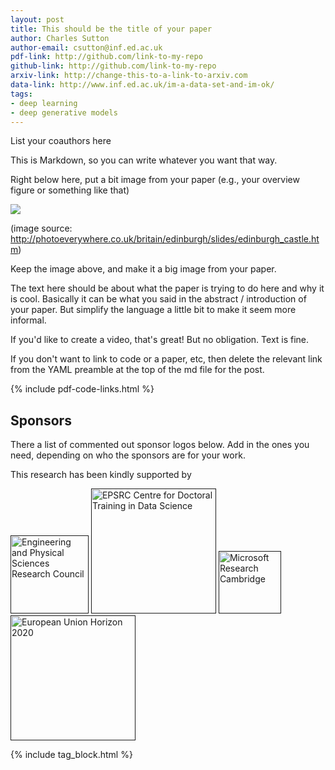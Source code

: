 ```yaml
---
layout: post
title: This should be the title of your paper
author: Charles Sutton
author-email: csutton@inf.ed.ac.uk
pdf-link: http://github.com/link-to-my-repo
github-link: http://github.com/link-to-my-repo
arxiv-link: http://change-this-to-a-link-to-arxiv.com
data-link: http://www.inf.ed.ac.uk/im-a-data-set-and-im-ok/
tags:
- deep learning
- deep generative models
---
```


<p class="coauthors">List your coauthors here</p>

This is Markdown, so you can write whatever you want that way.

Right below here, put a bit image from your paper (e.g., your overview figure or something like that)

<img class="wraparound" src="{{ site.baseurl }}/images/edinburgh_castle.jpg">

(image source: http://photoeverywhere.co.uk/britain/edinburgh/slides/edinburgh_castle.htm)

Keep the image above, and make it a big image from your paper.

The text here should be about what the paper is trying to do here and why it is cool.
Basically it can be what you said in the abstract / introduction of your paper.
But simplify the language a little bit to make it seem more informal.

If you'd like to create a video, that's great! But no obligation. Text is fine.

If you don't want to link to code or a paper, etc, then delete the relevant
link from the YAML preamble at the top of the md file for the post.

{% include pdf-code-links.html %}

## Sponsors

There a list of commented out sponsor logos below. Add in the ones you need,
depending on who the sponsors are for your work.

This research has been kindly supported by

<div class="logo-block">
<a href=""><img src="{{ site.baseurl }}/images/epsrc.jpg" width="125" alt="Engineering and Physical Sciences Research Council"></a>
<a href=""><img src="{{ site.baseurl }}/images/cdt-ds.png" width="200" alt="EPSRC Centre for Doctoral Training in Data Science"></a>
<a href=""><img width="100" src="{{ site.baseurl }}/images/Microsoft_Research_logo.jpg" alt="Microsoft Research Cambridge"></a>
<a href=""><img width="200" src="{{ site.baseurl }}/images/logo-ce-horizontal-en-quadri-lr.png" alt="European Union Horizon 2020"></a>
</div>

{% include tag_block.html %}
